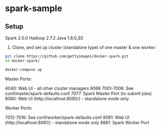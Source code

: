# spark-sample

## Setup

Spark 2.0.0
Hadoop 2.7.2
Java 1.8.0_92

1. Clone, and set up cluster (standalone type) of one master & one worker:

```bash
git clone https://github.com/gettyimages/docker-spark.git
cd docker-spark/

docker-compose up
```

Master Ports:

4040: Web UI - all other cluster managers
6066
7001-7006: See conf/master/spark-defaults.conf
7077: Spark Master Port (to submit jobs)
8080: Web UI (http://localhost:8080/) - standalone mode only

Worker Ports:

7012-7016: See conf/worker/spark-defaults.conf
8081: Web UI (http://localhost:8081/) - standalone mode only
8881: Spark Worker Port



